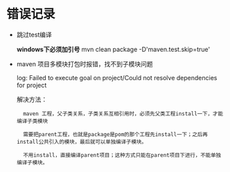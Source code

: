 # 错误记录

- 跳过test编译

    **windows下必须加引号**
     mvn clean package -D'maven.test.skip=true'


- maven 项目多模块打包时报错，找不到子模块问题

    log: Failed to execute goal on project/Could not resolve dependencies for project

    解决方法：

        maven 工程，父子类关系，子类关系互相引用时，必须先父类工程install一下，才能编译子类模块
        
        需要把parent工程，也就是package是pom的那个工程先install一下；之后再install公共引入的模块，最后就可以单独编译子模块。

        不用install，直接编译parent项目；这种方式只能在parent项目下进行，不能单独编译子模块。
